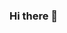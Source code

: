 ### Hi there 👋


<!--
**nikhilaponugoti/nikhilaponugoti** is a ✨ _special_ ✨ repository because its `README.md` (this file) appears on your GitHub profile.

Here are some ideas to get you started: hi

- 🔭 I’m currently working on ...as freelancer
- 🌱 I’m currently learning ...github
- 👯 I’m looking to collaborate on ...hh
- 🤔 I’m looking for help with ...
- 💬 Ask me about ...
- 📫 How to reach me: ...
- 😄 Pronouns: ...
- ⚡ Fun fact: ...
-->
